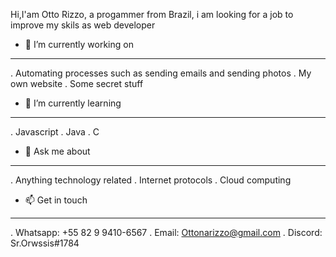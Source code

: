  Hi,I'am Otto Rizzo, a progammer from Brazil, i am looking for a job to improve my skils as web developer

- 🔭 I’m currently working on
------------------------------------------------------------------- 
. Automating processes such as sending emails and sending photos
. My own website
. Some secret stuff


- 🌱 I’m currently learning 
-------------------------------------------------------------------
. Javascript
. Java
. C

- 💬 Ask me about
-------------------------------------------------------------------
. Anything technology related
. Internet protocols
. Cloud computing

- 📫 Get in touch
-------------------------------------------------------------------
. Whatsapp: +55 82 9 9410-6567
. Email: Ottonarizzo@gmail.com
. Discord: Sr.Orwssis#1784
